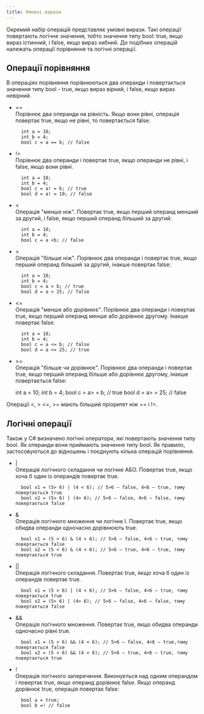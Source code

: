 ```yaml
---
title: Умовні вирази
---
```


Окремий набір операцій представляє умовні вирази. Такі операції повертають логічне значення, тобто значення типу bool: true, якщо вираз істинний, і false, якщо вираз хибний. До подібних операцій належать операції порівняння та логічні операції.

## Операції порівняння

В операціях порівняння порівнюються два операнди і повертається значення типу bool - true, якщо вираз вірний, і false, якщо вираз невірний.

- \==\
Порівнює два операнди на рівність. Якщо вони рівні, операція повертає true, якщо не рівні, то повертається false:

		int a = 10;
		int b = 4;
		bool c = a == b; // false

- !=\
Порівнює два операнди і повертає true, якщо операнди не рівні, і false, якщо вони рівні.

		int a = 10;
		int b = 4;
		bool c = a! = b; // true
		bool d = a! = 10; // false

- <\
Операція "менше ніж". Повертає true, якщо перший операнд менший за другий, і false, якщо перший операнд більший за другий:

		int a = 10;
		int b = 4;
		bool c = a <b; // false
- \>\
Операція "більше ніж". Порівнює два операнди і повертає true, якщо перший операнд більший за другий, інакше повертає false:

		int a = 10;
		int b = 4;
		bool c = a > b; // true
		bool d = a > 25; // false

- <=\
Операція "менше або дорівнює". Порівнює два операнди і повертає true, якщо перший операнд менше або дорівнює другому. Інакше повертає false.

		int a = 10;
		int b = 4;
		bool c = a <= b; // false
		bool d = a <= 25; // true
- \>=\
Операція "більше чи дорівнює". Порівнює два операнди і повертає true, якщо перший операнд більше або дорівнює другому, інакше повертається false:

	int a = 10;
	int b = 4;
	bool c = a> = b; // true
	bool d = a> = 25; // false

Операції <, > <=, >= мають більший пріоритет ніж == і !=.

## Логічні операції

Також у C# визначено логічні оператори, які повертають значення типу bool. Як операнди вони приймають значення типу bool. Як правило, застосовуються до відношень і поєднують кілька операцій порівняння.

- |\
Операція логічного складання чи логічне АБО. Повертає true, якщо хоча б один із операндів повертає true.

		bool x1 = (5> 6) | (4 < 6); // 5>6 – false, 4<6 – true, тому повертається true
		bool x2 = (5> 6) | (4> 6); // 5>6 – false, 4>6 – false, тому повертається false

- &\
Операція логічного множення чи логічне І. Повертає true, якщо обидва операнди одночасно дорівнюють true.

		bool x1 = (5 > 6) & (4 < 6); // 5>6 – false, 4<6 – true, тому повертається false
		bool x2 = (5 < 6) & (4 < 6); // 5<6 – true, 4<6 – true, тому повертається true

- ||\
Операція логічного складання. Повертає true, якщо хоча б один із операндів повертає true.

		bool x1 = (5 > 6) | (4 < 6); // 5>6 – false, 4<6 – true, тому повертається true
		bool x2 = (5> 6) | (4> 6); // 5>6 – false, 4>6 – false, тому повертається false

- &&\
Операція логічного множення. Повертає true, якщо обидва операнди одночасно рівні true.

		bool x1 = (5 > 6) && (4 < 6); // 5>6 – false, 4<6 – true,тому повертається false
		bool x2 = (5 < 6) && (4 < 6); // 5<6 – true, 4<6 – true, тому повертається true

- !\
Операція логічного заперечення. Виконується над одним операндом і повертає true, якщо операнд дорівнює false. Якщо операнд дорівнює true, операція повертає false:

		bool a = true;
		bool b =! // false